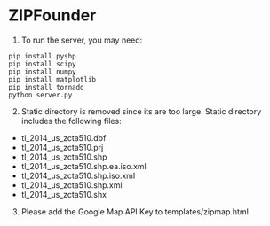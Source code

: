 ZIPFounder
==========
1. To run the server, you may need:
```
pip install pyshp
pip install scipy
pip install numpy
pip install matplotlib
pip install tornado
python server.py
```
2. Static directory is removed since its are too large.
Static directory includes the following files:
* tl_2014_us_zcta510.dbf
* tl_2014_us_zcta510.prj
* tl_2014_us_zcta510.shp
* tl_2014_us_zcta510.shp.ea.iso.xml
* tl_2014_us_zcta510.shp.iso.xml
* tl_2014_us_zcta510.shp.xml
* tl_2014_us_zcta510.shx

3. Please add the Google Map API Key to templates/zipmap.html
